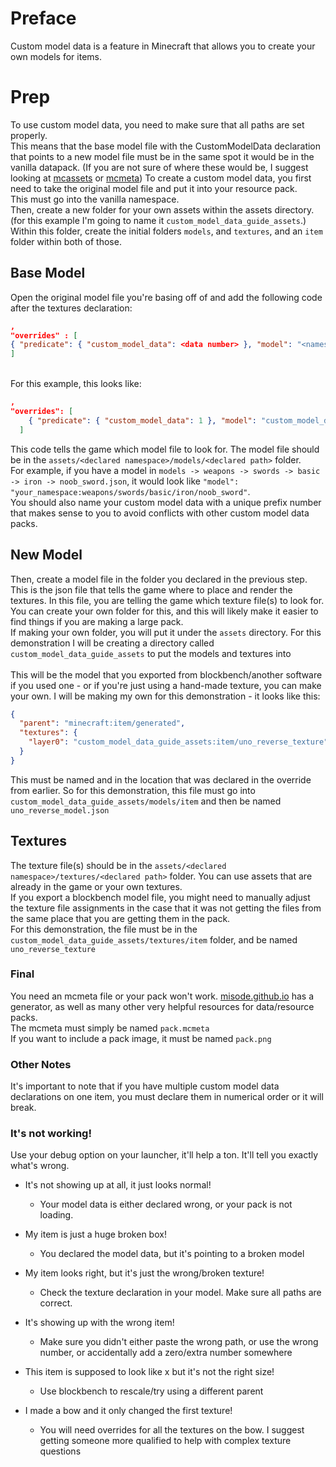 # Preface
Custom model data is a feature in Minecraft that allows you to create your own models for items. 
# Prep
To use custom model data, you need to make sure that all paths are set properly.
<br>This means that the base model file with the CustomModelData declaration that points to a new model file must be in the same spot it would be in the vanilla datapack. (If you are not sure of where these would be, I suggest looking at [mcassets](https://mcasset.cloud) or [mcmeta](https://github.com/misode/mcmeta))
To create a custom model data, you first need to take the original model file and put it into your resource pack. 
<br>This must go into the vanilla namespace. 
<br>Then, create a new folder for your own assets within the assets directory. (for this example I'm going to name it `custom_model_data_guide_assets`.) 
<br>Within this folder, create the initial folders `models`, and `textures`, and an `item` folder within both of those.

## Base Model
Open the original model file you're basing off of and add the following code after the textures declaration:

```json
,
"overrides" : [
{ "predicate": { "custom_model_data": <data number> }, "model": "<namespace>:<path>" }
]
```
<br>For this example, this looks like:
```json
,
"overrides": [
    { "predicate": { "custom_model_data": 1 }, "model": "custom_model_data_guide_assets:item/uno_reverse_model" }
  ]
```

This code tells the game which model file to look for. The model file should be in the `assets/<declared namespace>/models/<declared path>` folder. 
<br>For example, if you have a model in `models -> weapons -> swords -> basic -> iron -> noob_sword.json`, it would look like `"model": "your_namespace:weapons/swords/basic/iron/noob_sword"`. 
<br>You should also name your custom model data with a unique prefix number that makes sense to you to avoid conflicts with other custom model data packs.

## New Model
Then, create a model file in the folder you declared in the previous step. 
<br>This is the json file that tells the game where to place and render the textures. In this file, you are telling the game which texture file(s) to look for. 
<br>You can create your own folder for this, and this will likely make it easier to find things if you are making a large pack. 
<br>If making your own folder, you will put it under the `assets` directory. For this demonstration I will be creating a directory called `custom_model_data_guide_assets` to put the models and textures into
<br>
<br>This will be the model that you exported from blockbench/another software if you used one - or if you're just using a hand-made texture, you can make your own. I will be making my own for this demonstration - it looks like this:

```json
{
  "parent": "minecraft:item/generated",
  "textures": {
    "layer0": "custom_model_data_guide_assets:item/uno_reverse_texture"
  }
}
```
This must be named and in the location that was declared in the override from earlier. So for this demonstration, this file must go into `custom_model_data_guide_assets/models/item` and then be named `uno_reverse_model.json`

## Textures
The texture file(s) should be in the `assets/<declared namespace>/textures/<declared path>` folder. You can use assets that are already in the game or your own textures.
<br>If you export a blockbench model file, you might need to manually adjust the texture file assignments in the case that it was not getting the files from the same place that you are getting them in the pack.
<br>For this demonstration, the file must be in the `custom_model_data_guide_assets/textures/item` folder, and be named `uno_reverse_texture`

### Final
You need an mcmeta file or your pack won't work. [misode.github.io](https://misode.github.io/pack-mcmeta/) has a generator, as well as many other very helpful resources for data/resource packs. 
<br>The mcmeta must simply be named `pack.mcmeta`
<br>If you want to include a pack image, it must be named `pack.png`
### Other Notes
It's important to note that if you have multiple custom model data declarations on one item, you must declare them in numerical order or it will break.

### It's not working!
Use your debug option on your launcher, it'll help a ton. It'll tell you exactly what's wrong.

* It's not showing up at all, it just looks normal!
  * Your model data is either declared wrong, or your pack is not loading. 

* My item is just a huge broken box!
  * You declared the model data, but it's pointing to a broken model

* My item looks right, but it's just the wrong/broken texture!
  * Check the texture declaration in your model. Make sure all paths are correct.

* It's showing up with the wrong item!
  * Make sure you didn't either paste the wrong path, or use the wrong number, or accidentally add a zero/extra number somewhere

* This item is supposed to look like x but it's not the right size!
  * Use blockbench to rescale/try using a different parent 

* I made a bow and it only changed the first texture!
  * You will need overrides for all the textures on the bow. I suggest getting someone more qualified to help with complex texture questions



